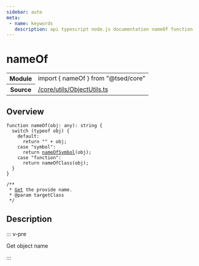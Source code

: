 ```yaml
---
sidebar: auto
meta:
 - name: keywords
   description: api typescript node.js documentation nameOf function
---
```

# nameOf <Badge text="Function" type="function"/>
<!-- Summary -->
<section class="symbol-info"><table class="is-full-width"><tbody><tr><th>Module</th><td><div class="lang-typescript"><span class="token keyword">import</span> { nameOf }&nbsp;<span class="token keyword">from</span>&nbsp;<span class="token string">"@tsed/core"</span></div></td></tr><tr><th>Source</th><td><a href="https://github.com/Romakita/ts-express-decorators/blob/v4.30.2/src//core/utils/ObjectUtils.ts#L0-L0">/core/utils/ObjectUtils.ts</a></td></tr></tbody></table></section>

<!-- Overview -->
## Overview


<pre><code class="typescript-lang ">function <span class="token function">nameOf</span><span class="token punctuation">(</span>obj<span class="token punctuation">:</span> <span class="token keyword">any</span><span class="token punctuation">)</span><span class="token punctuation">:</span> <span class="token keyword">string</span> <span class="token punctuation">{</span>
  switch <span class="token punctuation">(</span>typeof obj<span class="token punctuation">)</span> <span class="token punctuation">{</span>
    default<span class="token punctuation">:</span>
      return "" + obj<span class="token punctuation">;</span>
    case "symbol"<span class="token punctuation">:</span>
      return <span class="token function"><a href="/api/core/utils/nameOfSymbol.html"><span class="token">nameOfSymbol</span></a></span><span class="token punctuation">(</span>obj<span class="token punctuation">)</span><span class="token punctuation">;</span>
    case "function"<span class="token punctuation">:</span>
      return <span class="token function">nameOfClass</span><span class="token punctuation">(</span>obj<span class="token punctuation">)</span><span class="token punctuation">;</span>
  <span class="token punctuation">}</span>
<span class="token punctuation">}</span>

/**
 * <a href="/api/common/mvc/decorators/method/Get.html"><span class="token">Get</span></a> the provide name.
 * @param targetClass
 */</code></pre>



<!-- Description -->
## Description

::: v-pre

Get object name

:::